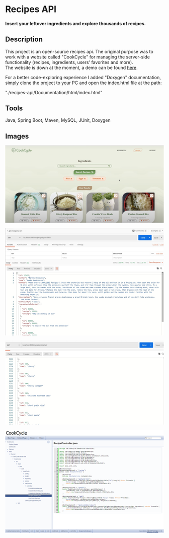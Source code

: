 # Recipes API

#### Insert your leftover ingredients and explore thousands of recipes.

## Description

This project is an open-source recipes api. The original purpose was to work with a website called "CookCycle" for managing the server-side functionality (recipes, ingredients, users' favorites and more).<br/>
The website is down at the moment, a demo can be found [here](https://www.youtube.com/watch?v=QFIF0JuBN04).

For a better code-exploring experience I added "Doxygen" documentation, simply clone the project to your PC and open the index.html file at the path:

"./recipes-api/Documentation/html/index.html"

## Tools

Java, Spring Boot, Maven, MySQL, JUnit, Doxygen

## Images


![alt recipe-image](https://github.com/TamirHen-Portfolio/recipes-api/blob/main/images/CookCycle%20img.png?raw=true)

![alt recipe-image](https://github.com/TamirHen-Portfolio/recipes-api/blob/main/images/image_demo_recipe.jpg?raw=true)

![alt recipe-image](https://github.com/TamirHen-Portfolio/recipes-api/blob/main/images/image_demo_ingredients.jpg?raw=true)

![alt recipe-api-doxygen](https://github.com/TamirHen-Portfolio/recipes-api/blob/main/images/recipe-api-doxygen.png?raw=true)
